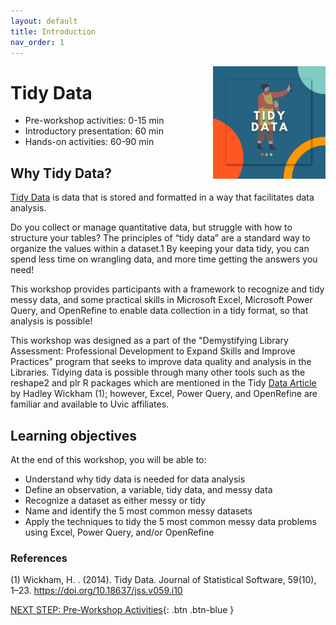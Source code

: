 ```yaml
---
layout: default
title: Introduction 
nav_order: 1
---
```

<img src="images/tidy-data-logo.png" style="float:right;width:180px;" alt="Tidy Data Workshop Logo">

# Tidy Data

- Pre-workshop activities: 0-15 min 
- Introductory presentation: 60 min
- Hands-on activities: 60-90 min

## Why Tidy Data?

[Tidy Data](https://www.jstatsoft.org/article/view/v059i10) is data that is stored and formatted in a way that facilitates data analysis.

Do you collect or manage quantitative data, but struggle with how to structure your tables? The principles of “tidy data” are a standard way to organize the values within a dataset.1 By keeping your data tidy, you can spend less time on wrangling data, and more time getting the answers you need! 

This workshop provides participants with a framework to recognize and tidy messy data, and some practical skills in Microsoft Excel, Microsoft Power Query, and OpenRefine to enable data collection in a tidy format, so that analysis is possible! 

This workshop was designed as a part of the "Demystifying Library Assessment: Professional Development to Expand Skills and Improve Practices" program that seeks to improve data quality and analysis in the Libraries. Tidying data is possible through many other tools such as the reshape2 and plr R packages which are mentioned in the Tidy [Data Article](https://www.jstatsoft.org/article/view/v059i10) by Hadley Wickham (1); however, Excel, Power Query, and OpenRefine are familiar and available to Uvic affiliates.    


## Learning objectives

At the end of this workshop, you will be able to:

- Understand why tidy data is needed for data analysis 
- Define an observation, a variable, tidy data, and messy data 
- Recognize a dataset as either messy or tidy 
- Name and identify the 5 most common messy datasets 
- Apply the techniques to tidy the 5 most common messy data problems using Excel, Power Query, and/or OpenRefine 

### References
(1) Wickham, H. . (2014). Tidy Data. Journal of Statistical Software, 59(10), 1–23. https://doi.org/10.18637/jss.v059.i10
 
[NEXT STEP: Pre-Workshop Activities](pre-workshop.md){: .btn .btn-blue }
